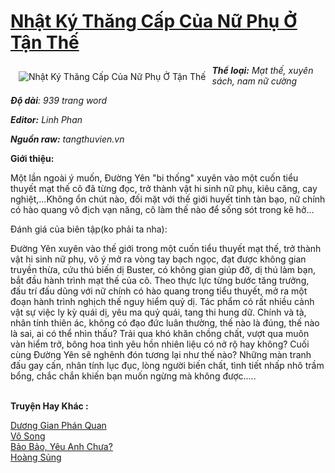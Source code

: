 <a href="https://utruyen.com/nhat-ky-thang-cap-cua-nu-phu-o-tan-the/11048/" title="Nhật Ký Thăng Cấp Của Nữ Phụ Ở Tận Thế"><h1>Nhật Ký Thăng Cấp Của Nữ Phụ Ở Tận Thế</h1></a><div style="display:table"><img align="right" style="float: left; padding: 10px;" src="https://utruyen.com/images/story/200x260/nhat-ky-thang-cap-cua-nu-phu-o-tan-the.jpg" alt="Nhật Ký Thăng Cấp Của Nữ Phụ Ở Tận Thế"><b><i>Thể loại:</i></b><i> Mạt thế, xuyên sách, nam nữ cường</i><p></p><b><i>Độ dài</i></b><i>: 939 trang word</i><p></p><b><i>Editor:</i></b><i> Linh Phan</i><p></p><b><i>Nguồn raw:</i></b><i> tangthuvien.vn</i><p></p><b>Giới thiệu:</b><p></p>Một lần ngoài ý muốn, Đường Yên "bi thống" xuyên vào một cuốn tiểu thuyết mạt thế cô đã từng đọc, trở thành vật hi sinh nữ phụ, kiêu căng, cay nghiệt,...Không ổn chút nào, đối mặt với thế giới huyết tinh tàn bạo, nữ chính có hào quang vô địch vạn năng, cô làm thế nào để sống sót trong kẽ hở...<p></p>Đánh giá của biên tập(ko phải ta nha):<p></p>Đường Yên xuyên vào thế giới trong một cuốn tiểu thuyết mạt thế, trở thành vật hi sinh nữ phụ, vô ý mở ra vòng tay bạch ngọc, đạt được không gian truyền thừa, cứu thú biến dị Buster, có không gian giúp đỡ, dị thú làm bạn, bắt đầu hành trình mạt thế của cô. Theo thực lực từng bước tăng trưởng, đấu trí đấu dũng với nữ chính có hào quang trong tiểu thuyết, mở ra một đoạn hành trình nghịch thế nguy hiểm quỷ dị. Tác phẩm có rất nhiều cảnh vật sự việc ly kỳ quái dị, yêu ma quỷ quái, tang thi hung dữ. Chính và tà, nhân tính thiên ác, không có đạo đức luân thường, thế nào là đúng, thế nào là sai, ai có thể nhìn thấu? Trải qua khó khăn chồng chất, vượt qua muôn vàn hiểm trở, bông hoa tình yêu hồn nhiên liệu có nở rộ hay không? Cuối cùng Đường Yên sẽ nghênh đón tương lại như thế nào? Những màn tranh đấu gay cấn, nhân tính lục đục, lòng người biến chất, tình tiết nhấp nhô trầm bổng, chắc chắn khiến bạn muốn ngừng mà không được.....</div><p><br><b>Truyện Hay Khác :</b></p><a href="https://utruyen.com/duong-gian-phan-quan/17467/" alt="Dương Gian Phán Quan">Dương Gian Phán Quan</a><br/><a href="https://dammy2019.blogspot.com/2019/11/vo-song.html" alt="Vô Song">Vô Song</a><br/><a href="https://truyenngontinhay.wordpress.com/2019/10/03/bao-bao-yeu-anh-chua/" alt="Bảo Bảo, Yêu Anh Chưa?">Bảo Bảo, Yêu Anh Chưa?</a><br/><a href="https://github.com/quanluxury/truyenhot/tree/master/truyenhay/15400/" alt="Hoàng Sủng">Hoàng Sủng</a><br/>